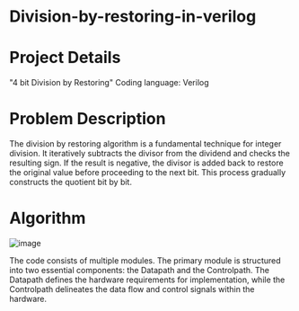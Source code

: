 # Division-by-restoring-in-verilog
# Project Details
"4 bit Division by Restoring"
Coding language: Verilog

# Problem Description
The division by restoring algorithm is a fundamental technique for integer division. It iteratively subtracts the divisor from the dividend and checks the resulting sign. If the result is negative, the divisor is added back to restore the original value before proceeding to the next bit. This process gradually constructs the quotient bit by bit.

# Algorithm

![image](https://github.com/user-attachments/assets/d7e4bcb3-0ab5-4f3f-950c-3f2b04ebacc5)

The code consists of multiple modules. The primary module is structured into two essential components: the Datapath and the Controlpath. The Datapath defines the hardware requirements for implementation, while the Controlpath delineates the data flow and control signals within the hardware.

